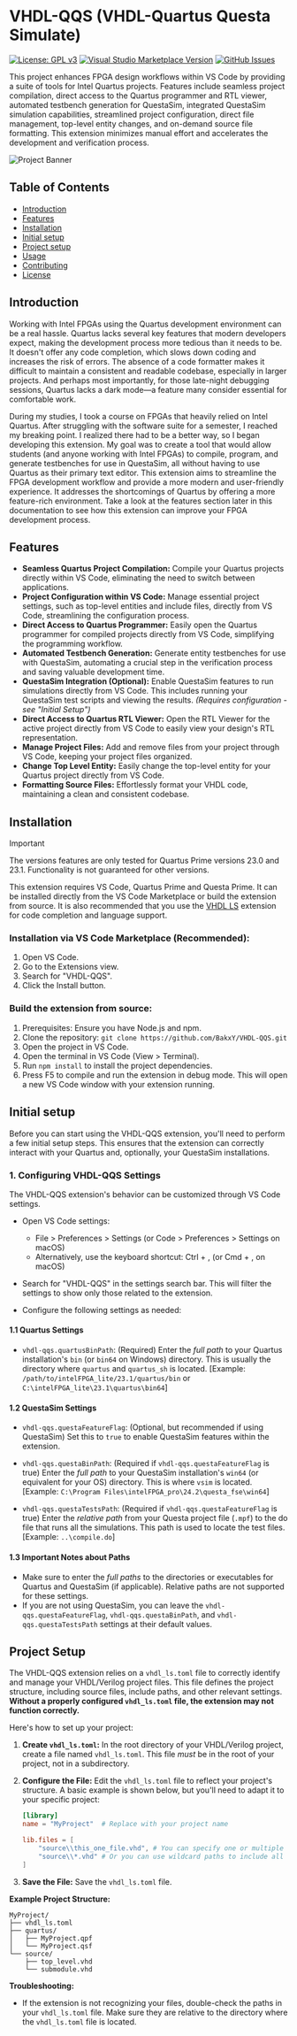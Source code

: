 # VHDL-QQS (VHDL-Quartus Questa Simulate)

[![License: GPL v3](https://img.shields.io/badge/License-GPLv3-blue.svg)](LICENSE) [![Visual Studio Marketplace Version](https://img.shields.io/vscode-marketplace/v/BakxY.vhdl-qqs)](https://marketplace.visualstudio.com/items?itemName=BakxY.vhdl-qqs) [![GitHub Issues](https://img.shields.io/github/issues/BakxY/VHDL-QQS)](https://img.shields.io/github/issues/BakxY/VHDL-QQS)

This project enhances FPGA design workflows within VS Code by providing a suite of tools for Intel Quartus projects. Features include seamless project compilation, direct access to the Quartus programmer and RTL viewer, automated testbench generation for QuestaSim, integrated QuestaSim simulation capabilities, streamlined project configuration, direct file management, top-level entity changes, and on-demand source file formatting. This extension minimizes manual effort and accelerates the development and verification process.

![Project Banner](./docs/banner.png#center)

## Table of Contents

- [Introduction](#Introduction)
- [Features](#Features)
- [Installation](#Installation)
- [Initial setup](#Initial-setup)
- [Project setup](#Project-setup)
- [Usage](USAGE.md)
- [Contributing](CONTRIBUTING.md)
- [License](LICENSE)

## Introduction

Working with Intel FPGAs using the Quartus development environment can be a real hassle.  Quartus lacks several key features that modern developers expect, making the development process more tedious than it needs to be.  It doesn't offer any code completion, which slows down coding and increases the risk of errors.  The absence of a code formatter makes it difficult to maintain a consistent and readable codebase, especially in larger projects. And perhaps most importantly, for those late-night debugging sessions, Quartus lacks a dark mode—a feature many consider essential for comfortable work.

During my studies, I took a course on FPGAs that heavily relied on Intel Quartus.  After struggling with the software suite for a semester, I reached my breaking point.  I realized there had to be a better way, so I began developing this extension.  My goal was to create a tool that would allow students (and anyone working with Intel FPGAs) to compile, program, and generate testbenches for use in QuestaSim, all without having to use Quartus as their primary text editor.  This extension aims to streamline the FPGA development workflow and provide a more modern and user-friendly experience.  It addresses the shortcomings of Quartus by offering a more feature-rich environment.  Take a look at the features section later in this documentation to see how this extension can improve your FPGA development process.

## Features

* **Seamless Quartus Project Compilation:** Compile your Quartus projects directly within VS Code, eliminating the need to switch between applications.
* **Project Configuration within VS Code:** Manage essential project settings, such as top-level entities and include files, directly from VS Code, streamlining the configuration process.
* **Direct Access to Quartus Programmer:** Easily open the Quartus programmer for compiled projects directly from VS Code, simplifying the programming workflow.
* **Automated Testbench Generation:** Generate entity testbenches for use with QuestaSim, automating a crucial step in the verification process and saving valuable development time.
* **QuestaSim Integration (Optional):** Enable QuestaSim features to run simulations directly from VS Code. This includes running your QuestaSim test scripts and viewing the results. *(Requires configuration - see "Initial Setup")*
* **Direct Access to Quartus RTL Viewer:** Open the RTL Viewer for the active project directly from VS Code to easily view your design's RTL representation.
* **Manage Project Files:** Add and remove files from your project through VS Code, keeping your project files organized.
* **Change Top Level Entity:** Easily change the top-level entity for your Quartus project directly from VS Code.
* **Formatting Source Files:** Effortlessly format your VHDL code, maintaining a clean and consistent codebase.

## Installation

> [!IMPORTANT]
> The versions features are only tested for Quartus Prime versions 23.0 and 23.1. Functionality is not guaranteed for other versions.

This extension requires VS Code, Quartus Prime and Questa Prime. It can be installed directly from the VS Code Marketplace or build the extension from source. It is also recommended that you use the [VHDL LS](https://github.com/VHDL-LS/rust_hdl_vscode) extension for code completion and language support.

### Installation via VS Code Marketplace (Recommended):
1. Open VS Code.
2. Go to the Extensions view.
3. Search for "VHDL-QQS".
4. Click the Install button.

### Build the extension from source:
1. Prerequisites: Ensure you have Node.js and npm.
2. Clone the repository: `git clone https://github.com/BakxY/VHDL-QQS.git`
3. Open the project in VS Code.
4. Open the terminal in VS Code (View > Terminal).
5. Run `npm install` to install the project dependencies.
6. Press F5 to compile and run the extension in debug mode. This will open a new VS Code window with your extension running.

## Initial setup

Before you can start using the VHDL-QQS extension, you'll need to perform a few initial setup steps. This ensures that the extension can correctly interact with your Quartus and, optionally, your QuestaSim installations.

### 1. Configuring VHDL-QQS Settings

The VHDL-QQS extension's behavior can be customized through VS Code settings.

* Open VS Code settings:
    * File > Preferences > Settings (or Code > Preferences > Settings on macOS)
    * Alternatively, use the keyboard shortcut: Ctrl + , (or Cmd + , on macOS)

* Search for "VHDL-QQS" in the settings search bar. This will filter the settings to show only those related to the extension.

* Configure the following settings as needed:

#### 1.1 Quartus Settings

* `vhdl-qqs.quartusBinPath`: (Required) Enter the *full path* to your Quartus installation's `bin` (or `bin64` on Windows) directory. This is usually the directory where `quartus` and `quartus_sh` is located.  [Example: `/path/to/intelFPGA_lite/23.1/quartus/bin` or `C:\intelFPGA_lite\23.1\quartus\bin64`]

#### 1.2 QuestaSim Settings

* `vhdl-qqs.questaFeatureFlag`: (Optional, but recommended if using QuestaSim) Set this to `true` to enable QuestaSim features within the extension.

* `vhdl-qqs.questaBinPath`: (Required if `vhdl-qqs.questaFeatureFlag` is true) Enter the *full path* to your QuestaSim installation's `win64` (or equivalent for your OS) directory. This is where `vsim` is located. [Example: `C:\Program Files\intelFPGA_pro\24.2\questa_fse\win64`]

* `vhdl-qqs.questaTestsPath`: (Required if `vhdl-qqs.questaFeatureFlag` is true) Enter the *relative path* from your Questa project file (`.mpf`) to the do file that runs all the simulations. This path is used to locate the test files.  [Example: `..\compile.do`]

#### 1.3 Important Notes about Paths

* Make sure to enter the *full paths* to the directories or executables for Quartus and QuestaSim (if applicable). Relative paths are not supported for these settings.
* If you are not using QuestaSim, you can leave the `vhdl-qqs.questaFeatureFlag`, `vhdl-qqs.questaBinPath`, and `vhdl-qqs.questaTestsPath` settings at their default values.

## Project Setup

The VHDL-QQS extension relies on a `vhdl_ls.toml` file to correctly identify and manage your VHDL/Verilog project files. This file defines the project structure, including source files, include paths, and other relevant settings. **Without a properly configured `vhdl_ls.toml` file, the extension may not function correctly.**

Here's how to set up your project:

1.  **Create `vhdl_ls.toml`:** In the root directory of your VHDL/Verilog project, create a file named `vhdl_ls.toml`.  This file *must* be in the root of your project, not in a subdirectory.

2.  **Configure the File:** Edit the `vhdl_ls.toml` file to reflect your project's structure. A basic example is shown below, but you'll need to adapt it to your specific project:

    ```toml
    [library]
    name = "MyProject"  # Replace with your project name

    lib.files = [
        "source\\this_one_file.vhd", # You can specify one or multiple files.
        "source\\*.vhd" # Or you can use wildcard paths to include all files.
    ]
    ```

3.  **Save the File:** Save the `vhdl_ls.toml` file.

**Example Project Structure:**

```
MyProject/
├── vhdl_ls.toml
├── quartus/
│   ├── MyProject.qpf
│   └── MyProject.qsf
└── source/
    ├── top_level.vhd
    └── submodule.vhd
```

**Troubleshooting:**

*   If the extension is not recognizing your files, double-check the paths in your `vhdl_ls.toml` file.  Make sure they are relative to the directory where the `vhdl_ls.toml` file is located.